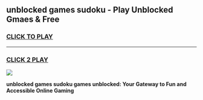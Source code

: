 
## unblocked games sudoku - Play Unblocked Gmaes & Free
<h3>
<a href="https://news.freeplayer.one?title=unblocked_games_sudoku&ref=23F">CLICK TO PLAY</a></h3>
<hr>

<h3>
<a href="https://news.freeplayer.one?title=unblocked_games_sudoku&ref=23F">CLICK 2 PLAY</a>
  
</h3>

<a href="https://news.freeplayer.one?title=unblocked_games_sudoku&ref=23F/"><img src="https://clearcache.store/games.png"></a>


**unblocked games sudoku games unblocked: Your Gateway to Fun and Accessible Online Gaming**

